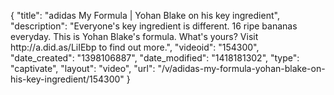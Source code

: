 {
    "title": "adidas My Formula | Yohan Blake on his key ingredient",
    "description": "Everyone's key ingredient is different. 16 ripe bananas everyday. This is Yohan Blake's formula. What's yours? Visit http:\/\/a.did.as\/LiIEbp to find out more.",
    "videoid": "154300",
    "date_created": "1398106887",
    "date_modified": "1418181302",
    "type": "captivate",
    "layout": "video",
    "url": "\/v\/adidas-my-formula-yohan-blake-on-his-key-ingredient\/154300"
}